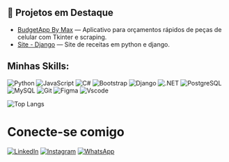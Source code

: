 ## 🚀 Projetos em Destaque

 - [BudgetApp By Max](https://github.com/maquisaao/Budget_App) — Aplicativo para orçamentos rápidos de peças de celular com Tkinter e scraping.
 - [Site - Django](https://github.com/maquisaao/Projeto-pyhton-django-1) — Site de receitas em python e django.

## Minhas Skills:
 ![Python](https://img.shields.io/badge/python-3670A0?style=for-the-badge&logo=python&logoColor=ffdd54)
 ![JavaScript](https://img.shields.io/badge/JavaScript-F7DF1E?style=for-the-badge&logo=javascript&logoColor=black)
 ![C#](https://img.shields.io/badge/C%23-239120?style=for-the-badge&logo=c-sharp&logoColor=white)
 ![Bootstrap](https://img.shields.io/badge/-boostrap-0D1117?style=for-the-badge&logo=bootstrap&labelColor=0D1117)
 ![Django](https://img.shields.io/badge/django-%23092E20.svg?style=for-the-badge&logo=django&logoColor=white)
 ![.NET](https://img.shields.io/badge/.NET-5C2D91?style=for-the-badge&logo=.net&logoColor=white)
 ![PostgreSQL](https://img.shields.io/badge/PostgreSQL-000?style=for-the-badge&logo=postgresql)
 ![MySQL](https://img.shields.io/badge/MySQL-00000F?style=for-the-badge&logo=mysql&logoColor=white)
 ![Git](https://img.shields.io/badge/GIT-E44C30?style=for-the-badge&logo=git&logoColor=white)
 ![Figma](https://img.shields.io/badge/Figma-696969?style=for-the-badge&logo=figma&logoColor=figma)
 ![Vscode](https://img.shields.io/badge/Vscode-007ACC?style=for-the-badge&logo=visual-studio-code&logoColor=white)



 ![Top Langs](https://github-readme-stats.vercel.app/api/top-langs/?username=maquisaao&layout=compact&theme=transparent&bg_color=000&title_color=E94D5F&text_color=FFF)


# Conecte-se comigo 

[![LinkedIn](https://img.shields.io/badge/LinkedIn-0077B5?style=for-the-badge&logo=linkedin&logoColor=white)](https://www.linkedin.com/in/maxw-pinheiro/)
[![Instagram](https://img.shields.io/badge/-Instagram-%23E4405F?style=for-the-badge&logo=instagram&logoColor=white)](https://www.instagram.com/omaxwilson/)
[![WhatsApp](https://img.shields.io/badge/WhatsApp-25D366?style=for-the-badge&logo=whatsapp&logoColor=white)](https://wa.me/5548991998504)

